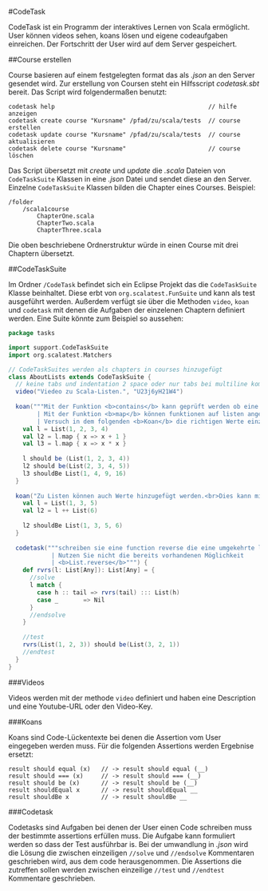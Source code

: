 #CodeTask

CodeTask ist ein Programm der interaktives Lernen von Scala ermöglicht. 
User können videos sehen, koans lösen und eigene codeaufgaben einreichen.
Der Fortschritt der User wird auf dem Server gespeichert.

##Course erstellen

Course basieren auf einem festgelegten format das als *.json* an den Server
gesendet wird. Zur erstellung von Coursen steht ein Hilfsscript *codetask.sbt* 
bereit. Das Script wird folgendermaßen benutzt:

```
codetask help                                           // hilfe anzeigen
codetask create course "Kursname" /pfad/zu/scala/tests  // course erstellen
codetask update course "Kursname" /pfad/zu/scala/tests  // course aktualisieren
codetask delete course "Kursname"                       // course löschen
```
Das Script übersetzt mit *create* und *update* die *.scala* Dateien von 
`CodeTaskSuite` Klassen in eine *.json* Datei und sendet diese an den Server.
Einzelne `CodeTaskSuite` Klassen bilden die Chapter eines Courses. Beispiel:

```
/folder
    /scala1course
        ChapterOne.scala
        ChapterTwo.scala
        ChapterThree.scala
```
Die oben beschriebene Ordnerstruktur würde in einen Course mit drei Chaptern
übersetzt.

##CodeTaskSuite

Im Ordner `/CodeTask` befindet sich ein Eclipse Projekt das die `CodeTaskSuite` 
Klasse beinhaltet. Diese erbt von `org.scalatest.FunSuite` und kann als test
ausgeführt werden. Außerdem verfügt sie über die Methoden `video`, `koan` und
`codetask` mit denen die Aufgaben der einzelenen Chaptern definiert werden.
Eine Suite könnte zum Beispiel so aussehen:

```scala
package tasks

import support.CodeTaskSuite
import org.scalatest.Matchers

// CodeTaskSuites werden als chapters in courses hinzugefügt
class AboutLists extends CodeTaskSuite {
  // keine tabs und indentation 2 space oder nur tabs bei multiline kommentaren
  video("Viedeo zu Scala-Listen.", "U23j6yH21W4")
  
  koan("""Mit der Funktion <b>contains</b> kann geprüft werden ob eine Liste ein bestimmtes Element enthält.
        | Mit der Funktion <b>map</b> können funktionen auf listen angewendet werden, die Ergebnisse werden in einer neuen Liste gespeichert.
        | Versuch in dem folgenden <b>Koan</b> die richtigen Werte einzutragen""") {
    val l = List(1, 2, 3, 4)
    val l2 = l.map { x => x + 1 }
    val l3 = l.map { x => x * x }
    
    l should be (List(1, 2, 3, 4))
    l2 should be(List(2, 3, 4, 5))
    l3 shouldBe List(1, 4, 9, 16)
  }
  
  koan("Zu Listen können auch Werte hinzugefügt werden.<br>Dies kann mit <b>++</b> geschehen.") {
    val l = List(1, 3, 5)
    val l2 = l ++ List(6)
    
    l2 shouldBe List(1, 3, 5, 6)
  }
  
  codetask("""schreiben sie eine function reverse die eine umgekehrte liste zurück geben.
            | Nutzen Sie nicht die bereits vorhandenen Möglichkeit
            | <b>List.reverse</b>""") {
    def rvrs(l: List[Any]): List[Any] = {
      //solve
      l match {
        case h :: tail => rvrs(tail) ::: List(h)
        case _       => Nil
      }
      //endsolve
    }
  
    //test
    rvrs(List(1, 2, 3)) should be(List(3, 2, 1))
    //endtest
  }  
}
```
###Videos

Videos werden mit der methode `video` definiert und haben eine Description und
eine Youtube-URL oder den Video-Key.

###Koans

Koans sind Code-Lückentexte bei denen die Assertion vom User eingegeben werden
muss. Für die folgenden Assertions werden Ergebnise ersetzt:

```
result should equal (x)   // -> result should equal (__) 
result should === (x)     // -> result should === (__)   
result should be (x)      // -> result should be (__)    
result shouldEqual x      // -> result shouldEqual __    
result shouldBe x         // -> result shouldBe __
```

###Codetask

Codetasks sind Aufgaben bei denen der User einen Code schreiben muss der
bestimmte assertions erfüllen muss. Die Aufgabe kann formuliert werden so dass
der Test ausführbar is. Bei der umwandlung in *.json* wird die Lösung die
zwischen einzeiligen `//solve` und `//endsolve` Kommentaren geschrieben wird,
aus dem code herausgenommen. 
Die Assertions die zutreffen sollen werden zwischen einzeilige `//test` und 
`//endtest` Kommentare geschrieben.